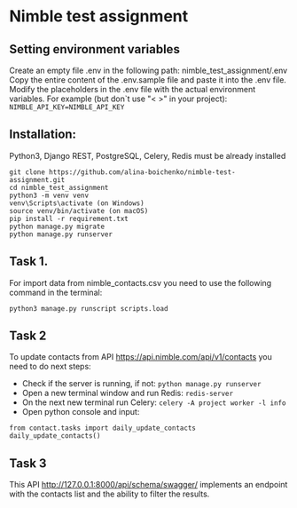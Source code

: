 # Nimble test assignment

## Setting environment variables
Create an empty file .env in the following path: nimble_test_assignment/.env Copy the entire content of the .env.sample file and paste it into the .env file. Modify the placeholders in the .env file with the actual environment variables. For example (but don`t use "< >" in your project):
``NIMBLE_API_KEY=NIMBLE_API_KEY``
## Installation:
Python3, Django REST, PostgreSQL, Celery, Redis must be already installed
```
git clone https://github.com/alina-boichenko/nimble-test-assignment.git
cd nimble_test_assignment
python3 -m venv venv
venv\Scripts\activate (on Windows)
source venv/bin/activate (on macOS)
pip install -r requirement.txt
python manage.py migrate
python manage.py runserver 
```

## Task 1. 
For import data from nimble_contacts.csv you need to use the following command in the terminal:
```
python3 manage.py runscript scripts.load
```
## Task 2
To update contacts from API https://api.nimble.com/api/v1/contacts you need to do next steps:
* Check if the server is running, if not: ``python manage.py runserver 
``
* Open a new terminal window and run Redis: ``redis-server``
* On the next new terminal run Celery: `` celery -A project worker -l info
``
* Open python console and input:
```
from contact.tasks import daily_update_contacts
daily_update_contacts()
```

## Task 3
This API http://127.0.0.1:8000/api/schema/swagger/ implements an endpoint with the contacts list and the ability to filter the results.
